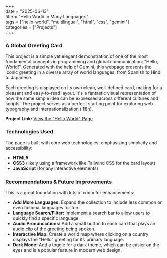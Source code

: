 +++  
date = "2025-06-13"  
title = "Hello World in Many Languages"  
tags = ["hello-world", "multilingual", "html", "css", "gemini"]  
categories = ["Projects"]  
+++

### **A Global Greeting Card**

This project is a simple yet elegant demonstration of one of the most fundamental concepts in programming and global communication: "Hello, World\!". Generated with the help of Gemini, this webpage presents the iconic greeting in a diverse array of world languages, from Spanish to Hindi to Japanese.

Each greeting is displayed on its own clean, well-defined card, making for a pleasant and easy-to-read layout. It's a fantastic visual representation of how the same simple idea can be expressed across different cultures and scripts. The project serves as a perfect starting point for exploring web typography and internationalization (i18n).

**Project Link:** [View the "Hello World" Page](https://gopipm.github.io/projects/001%20-%20Hello%20World/)

### **Technologies Used**

The page is built with core web technologies, emphasizing simplicity and accessibility:

* **HTML5**  
* **CSS3** (likely using a framework like Tailwind CSS for the card layout)  
* **JavaScript** (for any interactive elements)

### **Recommendations & Future Improvements**

This is a great foundation with lots of room for enhancements:

* **Add More Languages:** Expand the collection to include less common or even fictional languages for fun.  
* **Language Search/Filter:** Implement a search bar to allow users to quickly find a specific language.  
* **Audio Pronunciations:** Add a small button to each card that plays an audio clip of the greeting being spoken.  
* **Interactive Map:** Create a world map where clicking on a country displays the "Hello" greeting for its primary language.  
* **Dark Mode:** Add a toggle for a dark theme, which can be easier on the eyes and is a popular feature in modern web design.